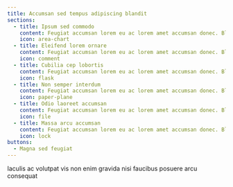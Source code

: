 ```yaml
---
title: Accumsan sed tempus adipiscing blandit
sections:
  - title: Ipsum sed commodo
    content: Feugiat accumsan lorem eu ac lorem amet accumsan donec. Blandit orci porttitor.
    icon: area-chart
  - title: Eleifend lorem ornare
    content: Feugiat accumsan lorem eu ac lorem amet accumsan donec. Blandit orci porttitor.
    icon: comment
  - title: Cubilia cep lobortis
    content: Feugiat accumsan lorem eu ac lorem amet accumsan donec. Blandit orci porttitor.
    icon: flask
  - title: Non semper interdum
    content: Feugiat accumsan lorem eu ac lorem amet accumsan donec. Blandit orci porttitor.
    icon: paper-plane
  - title: Odio laoreet accumsan
    content: Feugiat accumsan lorem eu ac lorem amet accumsan donec. Blandit orci porttitor.
    icon: file
  - title: Massa arcu accumsan
    content: Feugiat accumsan lorem eu ac lorem amet accumsan donec. Blandit orci porttitor.
    icon: lock
buttons:
  - Magna sed feugiat
---
```


Iaculis ac volutpat vis non enim gravida nisi faucibus posuere arcu consequat
